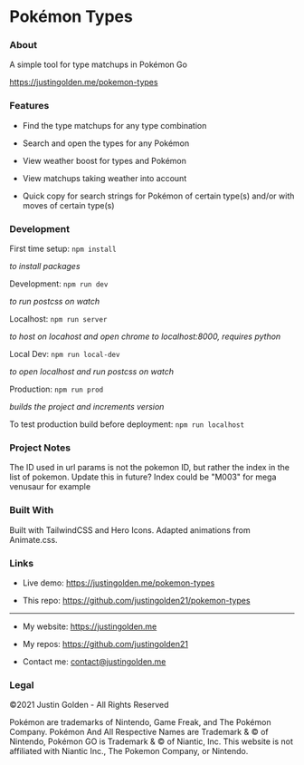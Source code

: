 # Pokémon Types

### About

A simple tool for type matchups in Pokémon Go

https://justingolden.me/pokemon-types

### Features

-   Find the type matchups for any type combination

-   Search and open the types for any Pokémon

-   View weather boost for types and Pokémon

-   View matchups taking weather into account

-   Quick copy for search strings for Pokémon of certain type(s) and/or with moves of certain type(s)

### Development

First time setup: `npm install`

_to install packages_

Development: `npm run dev`

_to run postcss on watch_

Localhost: `npm run server`

_to host on locahost and open chrome to localhost:8000, requires python_

Local Dev: `npm run local-dev`

_to open localhost and run postcss on watch_

Production: `npm run prod`

_builds the project and increments version_

To test production build before deployment: `npm run localhost`

### Project Notes

The ID used in url params is not the pokemon ID, but rather the index in the list of pokemon. Update this in future? Index could be "M003" for mega venusaur for example

### Built With

Built with TailwindCSS and Hero Icons. Adapted animations from Animate.css.

### Links

-   Live demo: https://justingolden.me/pokemon-types

-   This repo: https://github.com/justingolden21/pokemon-types

<hr>

-   My website: https://justingolden.me

-   My repos: https://github.com/justingolden21

-   Contact me: contact@justingolden.me

### Legal

©2021 Justin Golden - All Rights Reserved

Pokémon are trademarks of Nintendo, Game Freak, and The Pokémon Company. Pokémon And All Respective Names are Trademark & © of Nintendo, Pokémon GO is Trademark & © of Niantic, Inc. This website is not affiliated with Niantic Inc., The Pokemon Company, or Nintendo.
